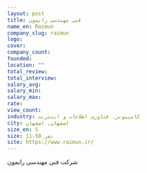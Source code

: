 ```yaml
---
layout: post
title: فنی مهندسی رایمون
name_en: Raimun
company_slug: raimun
logo: 
cover: 
company_count:
founded:
location: ""
total_review: 
total_interview: 
salary_avg: 
salary_min: 
salary_max: 
rate: 
view_count: 
industry: کامپیوتر، فناوری اطلاعات و اینترنت
city: اصفهان, اصفهان
size_en: S
size: 11-50 نفر
site: https://www.raimun.ir/
---
```


شرکت فنی مهندسی رایمون 

